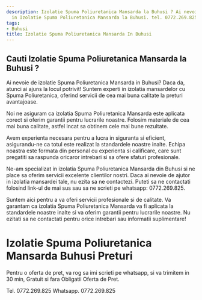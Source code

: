 ```yaml
---
description: Izolatie Spuma Poliuretanica Mansarda la Buhusi ? Ai nevoie de un profesionist
  in Izolatie Spuma Poliuretanica Mansarda la Buhusi. tel. 0772.269.825
tags:
- Buhusi
title: Izolatie Spuma Poliuretanica Mansarda In Buhusi
---
```



## Cauti Izolatie Spuma Poliuretanica Mansarda la Buhusi ?

Ai nevoie de izolatie Spuma Poliuretanica Mansarda in Buhusi? Daca da, atunci ai ajuns la locul potrivit! Suntem experti in izolatia mansardelor cu Spuma Poliuretanica, oferind servicii de cea mai buna calitate la preturi avantajoase.

Noi ne asiguram ca izolatia Spuma Poliuretanica Mansarda este aplicata corect si oferim garantii pentru lucrarile noastre. Folosim materiale de cea mai buna calitate, astfel incat sa obtinem cele mai bune rezultate.

Avem experienta necesara pentru a lucra in siguranta si eficient, asigurandu-ne ca totul este realizat la standardele noastre inalte. Echipa noastra este formata din personal cu experienta si calificare, care sunt pregatiti sa raspunda oricaror intrebari si sa ofere sfaturi profesionale.

Ne-am specializat in izolatia Spuma Poliuretanica Mansarda din Buhusi si ne place sa oferim servicii excelente clientilor nostri. Daca ai nevoie de ajutor in izolatia mansardei tale, nu ezita sa ne contactezi. Puteti sa ne contactati folosind link-ul de mai sus sau sa ne scrieti pe whatsapp: 0772.269.825. 

Suntem aici pentru a va oferi servicii profesionale si de calitate. Va garantam ca izolatia Spuma Poliuretanica Mansarda va fi aplicata la standardele noastre inalte si va oferim garantii pentru lucrarile noastre. Nu ezitati sa ne contactati pentru orice intrebari sau informatii suplimentare!

# Izolatie Spuma Poliuretanica Mansarda Buhusi Preturi
Pentru o oferta de pret, va rog sa imi scrieti pe whatsapp, si va trimitem in 30 min, Gratuit si fara Obligatii Oferta de Pret.

Tel. 0772.269.825
Whatsapp. 0772.269.825
